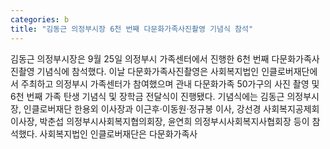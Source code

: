 ```yaml
---
categories: b
title: "김동근 의정부시장 6천 번째 다문화가족사진촬영 기념식 참석"
---
```

김동근 의정부시장은 9월 25일 의정부시 가족센터에서 진행한 6천 번째 다문화가족사진촬영 기념식에 참석했다. 이날 다문화가족사진촬영은 사회복지법인 인클로버재단에서 주최하고 의정부시 가족센터가 참여했으며 관내 다문화가족 50가구의 사진 촬영 및 6천 번째 가족 탄생 기념식 및 장학금 전달식이 진행됐다. 기념식에는 김동근 의정부시장, 인클로버재단 한용외 이사장과 이근후·이동원·정규봉 이사, 강선경 사회복지공제회 이사장, 박춘섭 의정부시사회복지협의회장, 윤연희 의정부시사회복지사협회장 등이 참석했다. 사회복지법인 인클로버재단은 다문화가족사